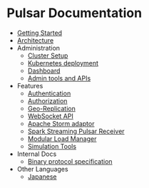 # Pulsar Documentation

* [Getting Started](GettingStarted.md)
* [Architecture](Architecture.md)
* Administration
  - [Cluster Setup](ClusterSetup.md)
  - [Kubernetes deployment](Kubernetes.md)
  - [Dashboard](Dashboard.md)
  - [Admin tools and APIs](AdminTools.md)
* Features
  - [Authentication](Authentication.md)
  - [Authorization](Authorization.md)
  - [Geo-Replication](GeoReplication.md)
  - [WebSocket API](WebSocket.md)
  - [Apache Storm adaptor](PulsarStorm.md)
  - [Spark Streaming Pulsar Receiver](PulsarSpark.md)
  - [Modular Load Manager](ModularLoadManager.md)
  - [Simulation Tools](Simulation.md)
* Internal Docs
  - [Binary protocol specification](BinaryProtocol.md)
* Other Languages
  - [Japanese](locale/ja/Documentation.md)

